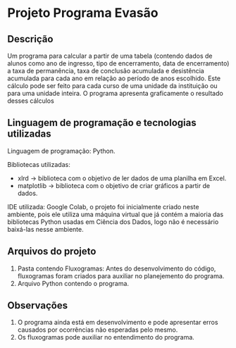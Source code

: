 # Projeto Programa Evasão

## Descrição

Um programa para calcular a partir de uma tabela (contendo dados de alunos como ano de ingresso, tipo de encerramento, data de encerramento) a taxa de permanência, taxa de conclusão acumulada e desistência acumulada para cada ano em relação ao período de anos escolhido.
Este cálculo pode ser feito para cada curso de uma unidade da instituição ou para uma unidade inteira.
O programa apresenta graficamente o resultado desses cálculos


## Linguagem de programação e tecnologias utilizadas

Linguagem de programação: Python.

Bibliotecas utilizadas:
* xlrd -> biblioteca com o objetivo de ler dados de uma planilha em Excel.
* matplotlib -> biblioteca com o objetivo de criar gráficos a partir de dados.

IDE utilizada:
Google Colab, o projeto foi inicialmente criado neste ambiente, pois ele utiliza uma máquina virtual que já contém a maioria das bibliotecas Python usadas em Ciência dos Dados, logo não é necessário baixá-las nesse ambiente.

## Arquivos do projeto
1.  Pasta contendo Fluxogramas: Antes do desenvolvimento do código, fluxogramas foram criados para auxiliar no planejemento do programa.
2.  Arquivo Python contendo o programa.

## Observações
1. O programa ainda está em desenvolvimento e pode apresentar erros causados por ocorrências não esperadas pelo mesmo.
2. Os fluxogramas pode auxiliar no entendimento do programa.
